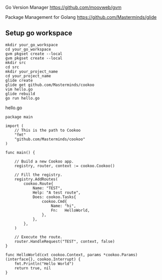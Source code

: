 Go Version Manager https://github.com/moovweb/gvm

Package Management for Golang https://github.com/Masterminds/glide

## Setup go workspace
```
mkdir your_go_workspace
cd your_go_workspace
gvm pkgset create --local
gvm pkgset create --local
mkdir src
cd src
mkdir your_project_name
cd your_project_name
glide create
glide get github.com/Masterminds/cookoo
vim hello.go
glide rebuild
go run hello.go
```

hello.go
```
package main

import (
	// This is the path to Cookoo
	"fmt"
	"github.com/Masterminds/cookoo"
)

func main() {

	// Build a new Cookoo app.
	registry, router, context := cookoo.Cookoo()

	// Fill the registry.
	registry.AddRoutes(
		cookoo.Route{
			Name: "TEST",
			Help: "A test route",
			Does: cookoo.Tasks{
				cookoo.Cmd{
					Name: "hi",
					Fn:   HelloWorld,
				},
			},
		},
	)

	// Execute the route.
	router.HandleRequest("TEST", context, false)
}

func HelloWorld(cxt cookoo.Context, params *cookoo.Params) (interface{}, cookoo.Interrupt) {
	fmt.Println("Hello World")
	return true, nil
}

```